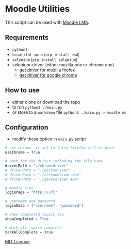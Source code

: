# Moodle Utilities

This script can be used with [Moodle LMS](https://moodle.org/).

## Requirements

- `python3`
- `beautiful soup` (`pip install bs4`)
- `selenium` (`pip install selenium`)
- selenium-driver (either mozilla one or chrome one)
  - [get driver for mozilla firefox](https://github.com/mozilla/geckodriver/releases)
  - [get driver for google chrome](https://chromedriver.chromium.org/downloads)

## How to use

- either clone or download the repo
- to run `python3 ./main.py`
- or store to a `markdown` file `python3 ./main.py > moodle.md`

## Configuration

- modify these option in  `main.py` script

```py
# use chrome, if set to false firefox will be used
useChrome = True

# path for the driver including the file name
driverPath = "./chromedriver"
# driverPath = "./geckodriver"
# driverPath = "./chromedriver.exe"
# driverPath = "./geckodriver.exe"

# moodle link
loginPage = "http://url"

# username and password
loginData = ["username", "password"]

# show completed topics too
showCompleted = True

# mark all topics complete
markAllComplete = True
```

[MIT License](./LICENSE)